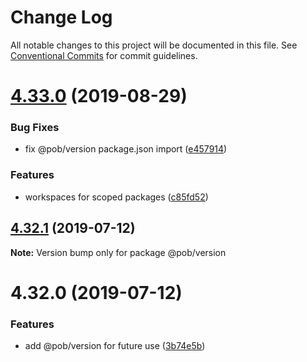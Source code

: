 # Change Log

All notable changes to this project will be documented in this file.
See [Conventional Commits](https://conventionalcommits.org) for commit guidelines.

# [4.33.0](https://github.com/christophehurpeau/pob/compare/@pob/version@4.32.1...@pob/version@4.33.0) (2019-08-29)


### Bug Fixes

* fix @pob/version package.json import ([e457914](https://github.com/christophehurpeau/pob/commit/e457914))


### Features

* workspaces for scoped packages ([c85fd52](https://github.com/christophehurpeau/pob/commit/c85fd52))





## [4.32.1](https://github.com/christophehurpeau/pob/compare/@pob/version@4.32.0...@pob/version@4.32.1) (2019-07-12)

**Note:** Version bump only for package @pob/version





# 4.32.0 (2019-07-12)


### Features

* add @pob/version for future use ([3b74e5b](https://github.com/christophehurpeau/pob/commit/3b74e5b))
